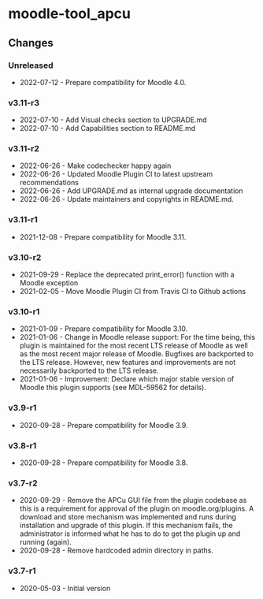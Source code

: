 moodle-tool_apcu
================

Changes
-------

### Unreleased

* 2022-07-12 - Prepare compatibility for Moodle 4.0.

### v3.11-r3

* 2022-07-10 - Add Visual checks section to UPGRADE.md
* 2022-07-10 - Add Capabilities section to README.md

### v3.11-r2

* 2022-06-26 - Make codechecker happy again
* 2022-06-26 - Updated Moodle Plugin CI to latest upstream recommendations
* 2022-06-26 - Add UPGRADE.md as internal upgrade documentation
* 2022-06-26 - Update maintainers and copyrights in README.md.

### v3.11-r1

* 2021-12-08 - Prepare compatibility for Moodle 3.11.

### v3.10-r2

* 2021-09-29 - Replace the deprecated print_error() function with a Moodle exception
* 2021-02-05 - Move Moodle Plugin CI from Travis CI to Github actions

### v3.10-r1

* 2021-01-09 - Prepare compatibility for Moodle 3.10.
* 2021-01-06 - Change in Moodle release support:
               For the time being, this plugin is maintained for the most recent LTS release of Moodle as well as the most recent major release of Moodle.
               Bugfixes are backported to the LTS release. However, new features and improvements are not necessarily backported to the LTS release.
* 2021-01-06 - Improvement: Declare which major stable version of Moodle this plugin supports (see MDL-59562 for details).

### v3.9-r1

* 2020-09-28 - Prepare compatibility for Moodle 3.9.

### v3.8-r1

* 2020-09-28 - Prepare compatibility for Moodle 3.8.

### v3.7-r2

* 2020-09-29 - Remove the APCu GUI file from the plugin codebase as this is a requirement for approval of the plugin on moodle.org/plugins.
               A download and store mechanism was implemented and runs during installation and upgrade of this plugin. If this mechanism fails, the administrator is informed what he has to do to get the plugin up and running (again).
* 2020-09-28 - Remove hardcoded admin directory in paths.

### v3.7-r1

* 2020-05-03 - Initial version
